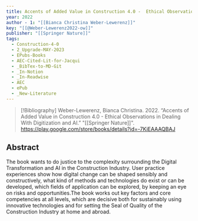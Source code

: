 ```yaml
---
title: Accents of Added Value in Construction 4.0 -  Ethical Observations in Dealing With Digitization and AI
year: 2022
author - 1: "[[Bianca Christina Weber-Lewerenz]]"
key: "[[@Weber-Lewerenz2022-ow]]"
publisher: "[[Springer Nature]]"
tags:
  - Construction-4-0
  - 2_Upgrade-MAY-2023
  - EPubs-Books
  - AEC-Cited-Lit-for-Jacqui
  - _BibTex-to-MD-Git
  - _In-Notion
  - _In-Readwise
  - AEC
  - ePub
  - _New-Literature
---
```


> [!Bibliography]
> Weber-Lewerenz, Bianca Christina. 2022. “Accents of Added Value in Construction 4.0 -  Ethical Observations in Dealing With Digitization and AI.” "[[Springer Nature]]". https://play.google.com/store/books/details?id=-7KiEAAAQBAJ

## Abstract
The book wants to do justice to the complexity surrounding the Digital Transformation and AI in the Construction Industry. User practice experiences show how digital change can be shaped sensibly and constructively, what kind of methods and technologies do exist or can be developed, which fields of application can be explored, by keeping an eye on risks and opportunities.The book works out key factors and core competencies at all levels, which are decisive both for sustainably using innovative technologies and for setting the Seal of Quality of the Construction Industry at home and abroad.